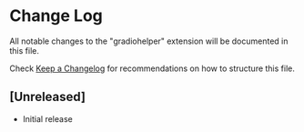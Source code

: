 # Change Log

All notable changes to the "gradiohelper" extension will be documented in this file.

Check [Keep a Changelog](http://keepachangelog.com/) for recommendations on how to structure this file.

## [Unreleased]

- Initial release